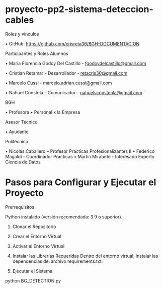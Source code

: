 # proyecto-pp2-sistema-deteccion-cables

Roles y vínculos


•	GitHub: https://github.com/crisreta36/BGH-DOCUMENTACION

Participantes y Roles
Alumnos

•	María Florencia Godoy Del Castillo - fgodoydelcastillo@gmail.com

•	Cristian Retamar - Desarrollador - retacris30@gmail.com

•	Marcelo Cussi - marcelo.adrian.cussi@gmail.com

•	Nahuel Constela - Comunicador - nahuelsconstenla@gmail.com

BGH

•	Profesora 
•	Personal x la Empresa 

Asesor Técnico

•	Ayudante

Politécnico

•	Nicolás Caballero – Profesor Practicas Profesionalizantes II
•	Federico Magaldi - Coordinador Prácticas
•	Martin Mirabete - Interesado Experto Ciencia de Datos

# Pasos para Configurar y Ejecutar el Proyecto

Prerrequisitos

Python instalado (versión recomendada: 3.9 o superior).

1. Clonar el Repositorio

2. Crear el Entorno Virtual

3. Activar el Entorno Virtual

4. Instalar las Librerías Requeridas
Dentro del entorno virtual, instalar las dependencias del archivo requirements.txt:

5. Ejecutar el Sistema

python BG_DETECTION.py